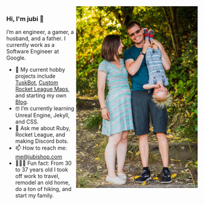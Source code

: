 <img align="right" src="/family.jpg" alt="Me and my family" width=320px />

### Hi, I'm jubi 👋

I’m an engineer, a gamer, a husband, and a father.  I currently work as a Software Engineer at Google.

- 📱  My current hobby projects include [TuskBot](http://jubishop.com/TuskBot/), [Custom Rocket League Maps](https://steamcommunity.com/id/jubishop/myworkshopfiles/), and starting my own [Blog](http://artisanalsoftware.com).
- 🤓  I’m currently learning Unreal Engine, Jekyll, and CSS.
- 💬  Ask me about Ruby, Rocket League, and making Discord bots.
- 📫  How to reach me: me@jubishop.com
- 🚴🏽‍♀️  Fun fact: From 30 to 37 years old I took off work to travel, remodel an old home, do a ton of hiking, and start my family.
